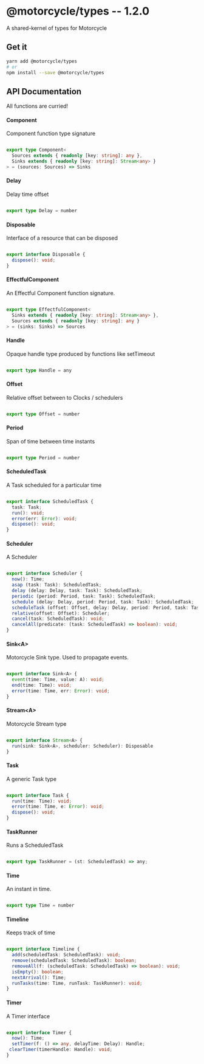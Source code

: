 # @motorcycle/types -- 1.2.0

A shared-kernel of types for Motorcycle

## Get it
```sh
yarn add @motorcycle/types
# or
npm install --save @motorcycle/types
```

## API Documentation

All functions are curried!

#### Component

<p>

Component function type signature

</p>


```typescript

export type Component<
  Sources extends { readonly [key: string]: any },
  Sinks extends { readonly [key: string]: Stream<any> }
> = (sources: Sources) => Sinks

```


#### Delay

<p>

Delay time offset

</p>


```typescript

export type Delay = number

```


#### Disposable

<p>

Interface of a resource that can be disposed

</p>


```typescript

export interface Disposable {
  dispose(): void;
}

```


#### EffectfulComponent

<p>

An Effectful Component function signature.

</p>


```typescript

export type EffectfulComponent<
  Sinks extends { readonly [key: string]: Stream<any> },
  Sources extends { readonly [key: string]: any }
> = (sinks: Sinks) => Sources

```


#### Handle

<p>

Opaque handle type produced by functions like setTimeout

</p>


```typescript

export type Handle = any

```


#### Offset

<p>

Relative offset between to Clocks / schedulers

</p>


```typescript

export type Offset = number

```


#### Period

<p>

Span of time between time instants

</p>


```typescript

export type Period = number

```


#### ScheduledTask

<p>

A Task scheduled for a particular time

</p>


```typescript

export interface ScheduledTask {
  task: Task;
  run(): void;
  error(err: Error): void;
  dispose(): void;
}

```


#### Scheduler

<p>

A Scheduler 

</p>


```typescript

export interface Scheduler {
  now(): Time;
  asap (task: Task): ScheduledTask;
  delay (delay: Delay, task: Task): ScheduledTask;
  periodic (period: Period, task: Task): ScheduledTask;
  schedule (delay: Delay, period: Period, task: Task): ScheduledTask;
  scheduleTask (offset: Offset, delay: Delay, period: Period, task: Task): ScheduledTask;
  relative(offset: Offset): Scheduler;
  cancel(task: ScheduledTask): void;
  cancelAll(predicate: (task: ScheduledTask) => boolean): void;
}

```


#### Sink\<A\>

<p>

Motorcycle Sink type. Used to propagate events.

</p>


```typescript

export interface Sink<A> {
  event(time: Time, value: A): void;
  end(time: Time): void;
  error(time: Time, err: Error): void;
}

```


#### Stream\<A\>

<p>

Motorcycle Stream type

</p>


```typescript

export interface Stream<A> {
  run(sink: Sink<A>, scheduler: Scheduler): Disposable
}

```


#### Task

<p>

A generic Task type

</p>


```typescript

export interface Task {
  run(time: Time): void;
  error(time: Time, e: Error): void;
  dispose(): void;
}

```


#### TaskRunner

<p>

Runs a ScheduledTask

</p>


```typescript

export type TaskRunner = (st: ScheduledTask) => any;

```


#### Time

<p>

An instant in time.

</p>


```typescript

export type Time = number

```


#### Timeline

<p>

Keeps track of time

</p>


```typescript

export interface Timeline {
  add(scheduledTask: ScheduledTask): void;
  remove(scheduledTask: ScheduledTask): boolean;
  removeAll(f: (scheduledTask: ScheduledTask) => boolean): void;
  isEmpty(): boolean;
  nextArrival(): Time;
  runTasks(time: Time, runTask: TaskRunner): void;
}

```


#### Timer

<p>

A Timer interface 

</p>


```typescript

export interface Timer {
  now(): Time;
  setTimer(f: () => any, delayTime: Delay): Handle;
 clearTimer(timerHandle: Handle): void;
}

```
